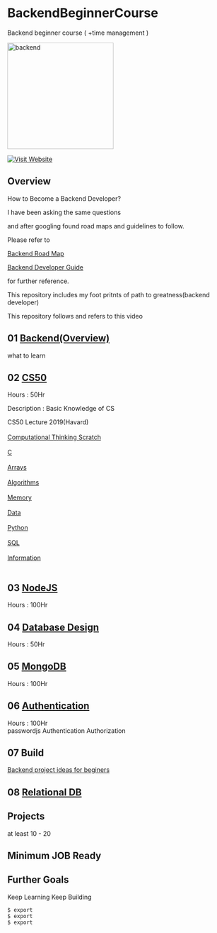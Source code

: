 # BackendBeginnerCourse
Backend beginner course ( +time management )

<img src="https://cdn.pixabay.com/photo/2019/09/22/16/20/backend-4496461_960_720.png" align="center" height="240" alt="backend"/>

[![Visit Website](https://img.shields.io/github/directory-file-count/songk1992/BackendBeginnerCourse)](https://griddb.net)

## Overview
  
  How to Become a Backend Developer?  
    
  I have been asking the same questions

  and after googling found road maps and guidelines to follow.
  
  Please refer to  
    
  [Backend Road Map](https://github.com/kamranahmedse/developer-roadmap)  
      
  [Backend Developer Guide](https://www.youtube.com/watch?v=gqdc4jLjGKQ)    
    
  for further reference.  
  
  This repository includes my foot pritnts of path to greatness(backend developer)  
  
  
This repository follows and refers to this video

## 01 [Backend(Overview)](https://www.youtube.com/watch?v=gqdc4jLjGKQ)
what to learn



## 02 [CS50](https://youtu.be/gqdc4jLjGKQ?t=292)
Hours : 50Hr  
  
Description : Basic Knowledge of CS  
   
CS50 Lecture 2019(Havard)</br></br>
[Computational Thinking Scratch](https://www.youtube.com/watch?v=jjqgP9dpD1k&list=PLhQjrBD2T381L3iZyDTxRwOBuUt6m1FnW&index=1)</br></br>
[C](https://www.youtube.com/watch?v=jjqgP9dpD1k&list=PLhQjrBD2T381L3iZyDTxRwOBuUt6m1FnW&index=2)</br></br>
[Arrays](https://www.youtube.com/watch?v=jjqgP9dpD1k&list=PLhQjrBD2T381L3iZyDTxRwOBuUt6m1FnW&index=3)</br></br>
[Algorithms](https://www.youtube.com/watch?v=jjqgP9dpD1k&list=PLhQjrBD2T381L3iZyDTxRwOBuUt6m1FnW&index=4)</br></br>
[Memory](https://www.youtube.com/watch?v=jjqgP9dpD1k&list=PLhQjrBD2T381L3iZyDTxRwOBuUt6m1FnW&index=5)</br></br>
[Data](https://www.youtube.com/watch?v=jjqgP9dpD1k&list=PLhQjrBD2T381L3iZyDTxRwOBuUt6m1FnW&index=6)</br></br>
[Python](https://www.youtube.com/watch?v=jjqgP9dpD1k&list=PLhQjrBD2T381L3iZyDTxRwOBuUt6m1FnW&index=7)</br></br>
[SQL](https://www.youtube.com/watch?v=jjqgP9dpD1k&list=PLhQjrBD2T381L3iZyDTxRwOBuUt6m1FnW&index=8)</br></br>
[Information](https://www.youtube.com/watch?v=jjqgP9dpD1k&list=PLhQjrBD2T381L3iZyDTxRwOBuUt6m1FnW&index=9)</br></br>



## 03 [NodeJS](https://youtu.be/gqdc4jLjGKQ?t=674)
Hours : 100Hr  

## 04 [Database Design](https://youtu.be/gqdc4jLjGKQ?t=918)
Hours : 50Hr  

## 05 [MongoDB](https://youtu.be/gqdc4jLjGKQ?t=999)
Hours : 100Hr  

## 06 [Authentication](https://youtu.be/gqdc4jLjGKQ?t=1081)
Hours : 100Hr  
passwordjs
Authentication
Authorization

## 07 Build  
[Backend project ideas for beginers](https://youtu.be/gqdc4jLjGKQ?t=1396)

## 08 [Relational DB](https://youtu.be/gqdc4jLjGKQ?t=1597)

## Projects
at least 10 - 20

## Minimum JOB Ready

## Further Goals
Keep Learning
Keep Building


    $ export  
    $ export  
    $ export  
